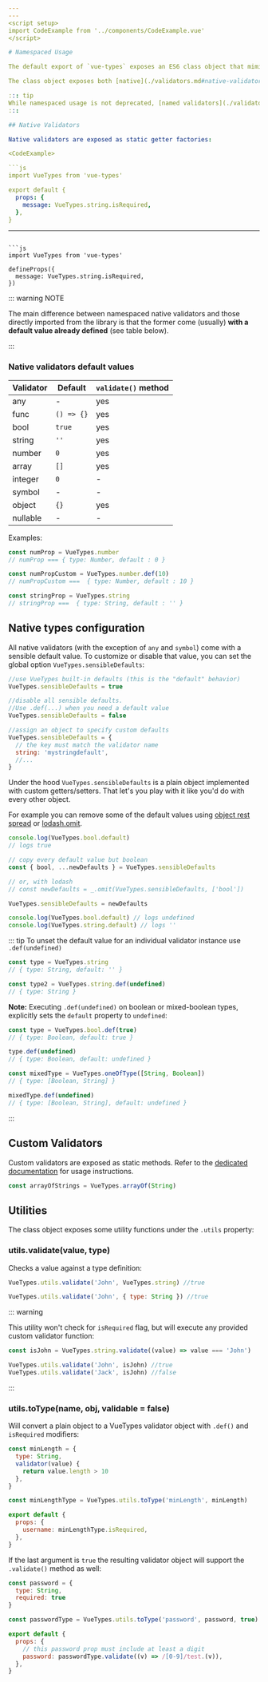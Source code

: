 ```yaml
---
---
<script setup>
import CodeExample from '../components/CodeExample.vue'
</script>

# Namespaced Usage

The default export of `vue-types` exposes an ES6 class object that mimics React prop-type.

The class object exposes both [native](./validators.md#native-validators) and [custom](./validators.md#custom-validators) validators.

::: tip
While namespaced usage is not deprecated, [named validators](./validators.md) are usually a better and more type-safe option for your project.
:::

## Native Validators

Native validators are exposed as static getter factories:

<CodeExample>

```js
import VueTypes from 'vue-types'

export default {
  props: {
    message: VueTypes.string.isRequired,
  },
}
```
---
```

```js
import VueTypes from 'vue-types'

defineProps({
  message: VueTypes.string.isRequired,
})
```
</CodeExample>

::: warning NOTE

The main difference between namespaced native validators and those directly imported from the library is that the former come (usually) **with a default value already defined** (see table below).

:::

<div id="default-values">

### Native validators default values

| Validator | Default    | `validate()` method |
| --------- | ---------- | ------------------- |
| any       | -          | yes                 |
| func      | `() => {}` | yes                 |
| bool      | `true`     | yes                 |
| string    | `''`       | yes                 |
| number    | `0`        | yes                 |
| array     | `[]`       | yes                 |
| integer   | `0`        | -                   |
| symbol    | -          | -                   |
| object    | `{}`       | yes                 |
| nullable  | -          | -                   |

</div>

Examples:

```js
const numProp = VueTypes.number
// numProp === { type: Number, default : 0 }

const numPropCustom = VueTypes.number.def(10)
// numPropCustom ===  { type: Number, default : 10 }

const stringProp = VueTypes.string
// stringProp ===  { type: String, default : '' }
```

## Native types configuration

All native validators (with the exception of `any` and `symbol`) come with a sensible default value. To customize or disable that value, you can set the global option `VueTypes.sensibleDefaults`:

```js
//use VueTypes built-in defaults (this is the "default" behavior)
VueTypes.sensibleDefaults = true

//disable all sensible defaults.
//Use .def(...) when you need a default value
VueTypes.sensibleDefaults = false

//assign an object to specify custom defaults
VueTypes.sensibleDefaults = {
  // the key must match the validator name
  string: 'mystringdefault',
  //...
}
```

Under the hood `VueTypes.sensibleDefaults` is a plain object implemented with custom getters/setters. That let's you play with it like you'd do with every other object.

For example you can remove some of the default values using [object rest spread](https://developer.mozilla.org/en-US/docs/Web/JavaScript/Reference/Operators/Spread_syntax#Spread_in_object_literals) or [lodash.omit](https://lodash.com/docs/4.17.11#omit).

```js
console.log(VueTypes.bool.default)
// logs true

// copy every default value but boolean
const { bool, ...newDefaults } = VueTypes.sensibleDefaults

// or, with lodash
// const newDefaults = _.omit(VueTypes.sensibleDefaults, ['bool'])

VueTypes.sensibleDefaults = newDefaults

console.log(VueTypes.bool.default) // logs undefined
console.log(VueTypes.string.default) // logs ''
```

::: tip
To unset the default value for an individual validator instance use `.def(undefined)`

```js
const type = VueTypes.string
// { type: String, default: '' }

const type2 = VueTypes.string.def(undefined)
// { type: String }
```

**Note:** Executing `.def(undefined)` on boolean or mixed-boolean types, explicitly sets the `default` property to `undefined`:

```js
const type = VueTypes.bool.def(true)
// { type: Boolean, default: true }

type.def(undefined)
// { type: Boolean, default: undefined }

const mixedType = VueTypes.oneOfType([String, Boolean])
// { type: [Boolean, String] }

mixedType.def(undefined)
// { type: [Boolean, String], default: undefined }
```

:::

## Custom Validators

Custom validators are exposed as static methods. Refer to the [dedicated documentation](/guide/validators.html#custom-validators) for usage instructions.

```js
const arrayOfStrings = VueTypes.arrayOf(String)
```

## Utilities

The class object exposes some utility functions under the `.utils` property:

### utils.validate(value, type)

Checks a value against a type definition:

```js
VueTypes.utils.validate('John', VueTypes.string) //true

VueTypes.utils.validate('John', { type: String }) //true
```

::: warning

This utility won't check for `isRequired` flag, but will execute any provided custom validator function:

```js
const isJohn = VueTypes.string.validate((value) => value === 'John')

VueTypes.utils.validate('John', isJohn) //true
VueTypes.utils.validate('Jack', isJohn) //false
```

:::

### utils.toType(name, obj, validable = false)

Will convert a plain object to a VueTypes validator object with `.def()` and `isRequired` modifiers:

```js
const minLength = {
  type: String,
  validator(value) {
    return value.length > 10
  },
}

const minLengthType = VueTypes.utils.toType('minLength', minLength)

export default {
  props: {
    username: minLengthType.isRequired,
  },
}
```

If the last argument is `true` the resulting validator object will support the `.validate()` method as well:

```js
const password = {
  type: String,
  required: true
}

const passwordType = VueTypes.utils.toType('password', password, true)

export default {
  props: {
    // this password prop must include at least a digit
    password: passwordType.validate((v) => /[0-9]/test.(v)),
  },
}
```
